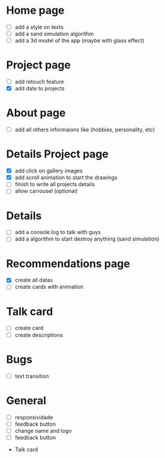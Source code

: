 # Home page

- [ ] add a style on texts
- [ ] add a sand simulation algorithm
- [ ] add a 3d model of the app (maybe with glass effect)

# Project page

- [ ] add retouch feature
- [x] add date to projects

# About page

- [ ] add all others informaions like (hobbies, personality, etc)

# Details Project page

- [x] add click on gallery images
- [x] add scroll animation to start the drawings
- [ ] finish to write all projects details
- [ ] allow carrousel (optional)

# Details

- [ ] add a console.log to talk with guys
- [ ] add a algorithm to start destroy anything (sand simulation)

# Recommendations page

- [x] create all datas
- [ ] create cards with animation

# Talk card

- [ ] create card
- [ ] create descriptions

# Bugs

- [ ] text transition

# General

- [ ] responsividade
- [ ] feedback button
- [ ] change name and logo
- [ ] feedback button

- Talk card
